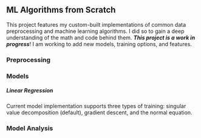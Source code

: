 ## ML Algorithms from Scratch
This project features my custom-built implementations of common data preprocessing and machine learning algorithms.
I did so to gain a deep understanding of the math and code behind them. ***This project is a work in progress***!
I am working to add new models, training options, and features.
### Preprocessing
### Models
##### Linear Regression
Current model implementation supports three types of training: 
singular value decomposition (default), gradient descent, and the normal equation.
### Model Analysis